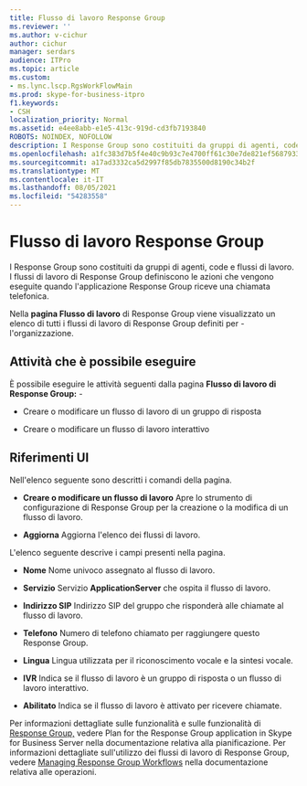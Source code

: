 ```yaml
---
title: Flusso di lavoro Response Group
ms.reviewer: ''
ms.author: v-cichur
author: cichur
manager: serdars
audience: ITPro
ms.topic: article
ms.custom:
- ms.lync.lscp.RgsWorkFlowMain
ms.prod: skype-for-business-itpro
f1.keywords:
- CSH
localization_priority: Normal
ms.assetid: e4ee8abb-e1e5-413c-919d-cd3fb7193840
ROBOTS: NOINDEX, NOFOLLOW
description: I Response Group sono costituiti da gruppi di agenti, code e flussi di lavoro. I flussi di lavoro di Response Group definiscono le azioni che vengono eseguite quando l'applicazione Response Group riceve una chiamata telefonica.
ms.openlocfilehash: a1fc383d7b5f4e40c9b93c7e4700ff61c30e7de821ef5687933641a8bbca2eed
ms.sourcegitcommit: a17ad3332ca5d2997f85db7835500d8190c34b2f
ms.translationtype: MT
ms.contentlocale: it-IT
ms.lasthandoff: 08/05/2021
ms.locfileid: "54283558"
---
```

# <a name="response-groups-workflow"></a>Flusso di lavoro Response Group

I Response Group sono costituiti da gruppi di agenti, code e flussi di lavoro. I flussi di lavoro di Response Group definiscono le azioni che vengono eseguite quando l'applicazione Response Group riceve una chiamata telefonica.

Nella **pagina Flusso di lavoro** di Response Group viene visualizzato un elenco di tutti i flussi di lavoro di Response Group definiti per  -   l'organizzazione.

## <a name="tasks-you-can-perform"></a>Attività che è possibile eseguire

È possibile eseguire le attività seguenti dalla pagina **Flusso di lavoro di Response Group:**  -  

- Creare o modificare un flusso di lavoro di un gruppo di risposta

- Creare o modificare un flusso di lavoro interattivo

## <a name="ui-reference"></a>Riferimenti UI

Nell'elenco seguente sono descritti i comandi della pagina.

- **Creare o modificare un flusso di lavoro** Apre lo strumento di configurazione di Response Group per la creazione o la modifica di un flusso di lavoro.

- **Aggiorna** Aggiorna l'elenco dei flussi di lavoro.

L'elenco seguente descrive i campi presenti nella pagina.

- **Nome** Nome univoco assegnato al flusso di lavoro.

- **Servizio** Servizio **ApplicationServer** che ospita il flusso di lavoro.

- **Indirizzo SIP** Indirizzo SIP del gruppo che risponderà alle chiamate al flusso di lavoro.

- **Telefono** Numero di telefono chiamato per raggiungere questo Response Group.

- **Lingua** Lingua utilizzata per il riconoscimento vocale e la sintesi vocale.

- **IVR** Indica se il flusso di lavoro è un gruppo di risposta o un flusso di lavoro interattivo.

- **Abilitato** Indica se il flusso di lavoro è attivato per ricevere chiamate.

Per informazioni dettagliate sulle funzionalità e sulle funzionalità di [Response Group,](../../../plan-your-deployment/enterprise-voice-solution/response-group.md) vedere Plan for the Response Group application in Skype for Business Server nella documentazione relativa alla pianificazione. Per informazioni dettagliate sull'utilizzo dei flussi di lavoro di Response Group, vedere [Managing Response Group Workflows](/previous-versions/office/lync-server-2013/lync-server-2013-managing-response-group-workflows) nella documentazione relativa alle operazioni.